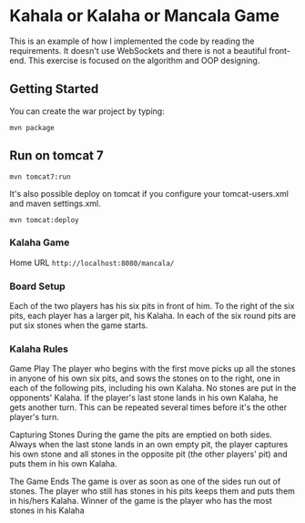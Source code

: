 # Kahala or Kalaha or Mancala Game #

This is an example of how I implemented the code by reading the requirements.
It doesn't use WebSockets and there is not a beautiful front-end.
This exercise is focused on the algorithm and OOP designing.

## Getting Started ##

You can create the war project by typing:

`mvn package` 

## Run on tomcat 7

`mvn tomcat7:run` 

It's also possible deploy on tomcat if you configure your tomcat-users.xml and maven settings.xml.

`mvn tomcat:deploy`

### Kalaha Game 

Home URL `http://localhost:8080/mancala/` 

### Board Setup 

Each of the two players has his six pits in front of him. To the right of the six pits, each player has a larger pit, his Kalaha. In each of the six round pits are put six stones when the game starts.

### Kalaha Rules 

Game Play
The player who begins with the first move picks up all the stones in anyone of his own six pits, and sows the stones on to the right, one in each of the following pits, including his own Kalaha. No stones are put in the opponents' Kalaha. If the player's last stone lands in his own Kalaha, he gets another turn. This can be repeated several times before it's the other player's turn.


Capturing Stones
During the game the pits are emptied on both sides. Always when the last stone lands in an own empty pit, the player captures his own stone and all stones in the opposite pit (the other players' pit) and puts them in his own Kalaha.


The Game Ends
The game is over as soon as one of the sides run out of stones. The player who still has stones in his pits keeps them and puts them in his/hers Kalaha. Winner of the game is the player who has the most stones in his Kalaha
